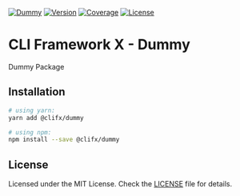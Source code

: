 [![Dummy](https://img.shields.io/badge/package-dummy-blue?style=for-the-badge)](https://github.com/clifx/clifx)
[![Version](https://img.shields.io/npm/v/@clifx/dummy?style=for-the-badge)](https://npmjs.org/package/@clifx/dummy)
[![Coverage](https://img.shields.io/codecov/c/gh/clifx/clifx/main?flag=dummy&style=for-the-badge)](https://codecov.io/gh/clifx/clifx/tree/main/packages/dummy)
[![License](https://img.shields.io/npm/l/@clifx/dummy?style=for-the-badge)](https://github.com/clifx/clifx/blob/main/packages/dummy/LICENSE)

# CLI Framework X - Dummy

Dummy Package

## Installation

```sh
# using yarn:
yarn add @clifx/dummy

# using npm:
npm install --save @clifx/dummy
```

## License

Licensed under the MIT License. Check the [LICENSE](./LICENSE) file for details.
